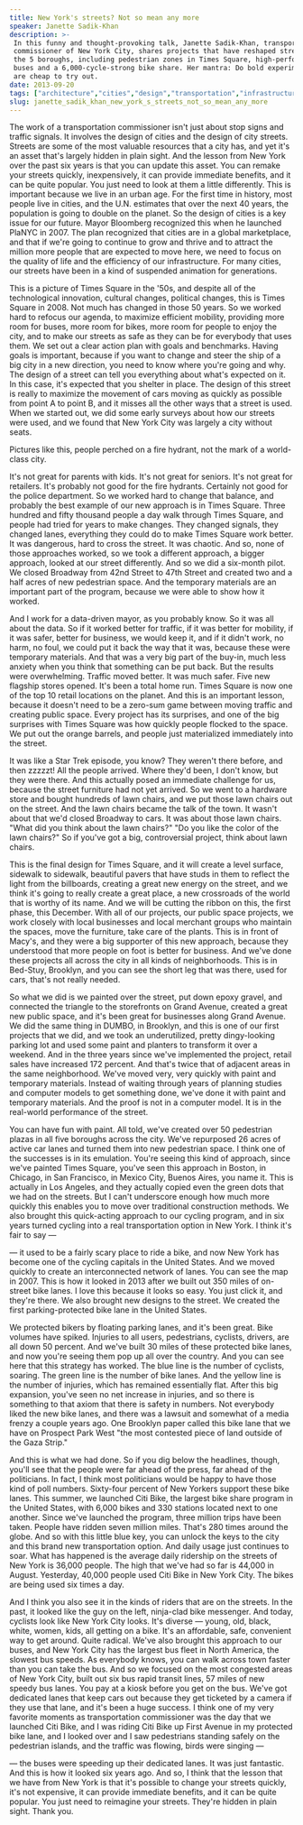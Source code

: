 ```yaml
---
title: New York's streets? Not so mean any more
speaker: Janette Sadik-Khan
description: >-
 In this funny and thought-provoking talk, Janette Sadik-Khan, transportation
 commissioner of New York City, shares projects that have reshaped street life in
 the 5 boroughs, including pedestrian zones in Times Square, high-performance
 buses and a 6,000-cycle-strong bike share. Her mantra: Do bold experiments that
 are cheap to try out.
date: 2013-09-20
tags: ["architecture","cities","design","transportation","infrastructure"]
slug: janette_sadik_khan_new_york_s_streets_not_so_mean_any_more
---
```


The work of a transportation commissioner isn't just about stop signs and traffic signals.
It involves the design of cities and the design of city streets. Streets are some of the
most valuable resources that a city has, and yet it's an asset that's largely hidden in
plain sight. And the lesson from New York over the past six years is that you can update
this asset. You can remake your streets quickly, inexpensively, it can provide immediate
benefits, and it can be quite popular. You just need to look at them a little
differently. This is important because we live in an urban age. For the first time in
history, most people live in cities, and the U.N. estimates that over the next 40 years,
the population is going to double on the planet. So the design of cities is a key issue
for our future. Mayor Bloomberg recognized this when he launched PlaNYC in 2007. The plan
recognized that cities are in a global marketplace, and that if we're going to continue to
grow and thrive and to attract the million more people that are expected to move here, we
need to focus on the quality of life and the efficiency of our infrastructure. For many
cities, our streets have been in a kind of suspended animation for generations.

This is a picture of Times Square in the '50s, and despite all of the technological
innovation, cultural changes, political changes, this is Times Square in 2008. Not much
has changed in those 50 years. So we worked hard to refocus our agenda, to maximize
efficient mobility, providing more room for buses, more room for bikes, more room for
people to enjoy the city, and to make our streets as safe as they can be for everybody
that uses them. We set out a clear action plan with goals and benchmarks. Having goals is
important, because if you want to change and steer the ship of a big city in a new
direction, you need to know where you're going and why. The design of a street can tell you
everything about what's expected on it. In this case, it's expected that you shelter in
place. The design of this street is really to maximize the movement of cars moving as
quickly as possible from point A to point B, and it misses all the other ways that a
street is used. When we started out, we did some early surveys about how our streets were
used, and we found that New York City was largely a city without seats.

Pictures like this, people perched on a fire hydrant, not the mark of a world-class city.

It's not great for parents with kids. It's not great for seniors. It's not great for
retailers. It's probably not good for the fire hydrants. Certainly not good for the police
department. So we worked hard to change that balance, and probably the best example of our
new approach is in Times Square. Three hundred and fifty thousand people a day walk
through Times Square, and people had tried for years to make changes. They changed
signals, they changed lanes, everything they could do to make Times Square work better. It
was dangerous, hard to cross the street. It was chaotic. And so, none of those approaches
worked, so we took a different approach, a bigger approach, looked at our street
differently. And so we did a six-month pilot. We closed Broadway from 42nd Street to 47th
Street and created two and a half acres of new pedestrian space. And the temporary
materials are an important part of the program, because we were able to show how it
worked.

And I work for a data-driven mayor, as you probably know. So it was all about the data. So
if it worked better for traffic, if it was better for mobility, if it was safer, better
for business, we would keep it, and if it didn't work, no harm, no foul, we could put it
back the way that it was, because these were temporary materials. And that was a very big
part of the buy-in, much less anxiety when you think that something can be put back. But
the results were overwhelming. Traffic moved better. It was much safer. Five new flagship
stores opened. It's been a total home run. Times Square is now one of the top 10 retail
locations on the planet. And this is an important lesson, because it doesn't need to be a
zero-sum game between moving traffic and creating public space. Every project has its
surprises, and one of the big surprises with Times Square was how quickly people flocked
to the space. We put out the orange barrels, and people just materialized immediately into
the street.

It was like a Star Trek episode, you know? They weren't there before, and then zzzzzt! All
the people arrived. Where they'd been, I don't know, but they were there. And this
actually posed an immediate challenge for us, because the street furniture had not yet
arrived. So we went to a hardware store and bought hundreds of lawn chairs, and we put
those lawn chairs out on the street. And the lawn chairs became the talk of the town. It
wasn't about that we'd closed Broadway to cars. It was about those lawn chairs. "What did
you think about the lawn chairs?" "Do you like the color of the lawn chairs?" So if you've
got a big, controversial project, think about lawn chairs. 

This is the final design for Times Square, and it will create a level surface, sidewalk to
sidewalk, beautiful pavers that have studs in them to reflect the light from the
billboards, creating a great new energy on the street, and we think it's going to really
create a great place, a new crossroads of the world that is worthy of its name. And we
will be cutting the ribbon on this, the first phase, this December. With all of our
projects, our public space projects, we work closely with local businesses and local
merchant groups who maintain the spaces, move the furniture, take care of the plants. This
is in front of Macy's, and they were a big supporter of this new approach, because they
understood that more people on foot is better for business. And we've done these projects
all across the city in all kinds of neighborhoods. This is in Bed-Stuy, Brooklyn, and you
can see the short leg that was there, used for cars, that's not really
needed.

So what we did is we painted over the street, put down epoxy gravel, and connected the
triangle to the storefronts on Grand Avenue, created a great new public space, and it's
been great for businesses along Grand Avenue. We did the same thing in DUMBO, in Brooklyn,
and this is one of our first projects that we did, and we took an underutilized, pretty
dingy-looking parking lot and used some paint and planters to transform it over a weekend.
And in the three years since we've implemented the project, retail sales have increased
172 percent. And that's twice that of adjacent areas in the same neighborhood. We've moved
very, very quickly with paint and temporary materials. Instead of waiting through years of
planning studies and computer models to get something done, we've done it with paint and
temporary materials. And the proof is not in a computer model. It is in the real-world
performance of the street.

You can have fun with paint. All told, we've created over 50 pedestrian plazas in all five
boroughs across the city. We've repurposed 26 acres of active car lanes and turned them
into new pedestrian space. I think one of the successes is in its emulation. You're seeing
this kind of approach, since we've painted Times Square, you've seen this approach in
Boston, in Chicago, in San Francisco, in Mexico City, Buenos Aires, you name it. This is
actually in Los Angeles, and they actually copied even the green dots that we had on the
streets. But I can't underscore enough how much more quickly this enables you to move over
traditional construction methods. We also brought this quick-acting approach to our cycling
program, and in six years turned cycling into a real transportation option in New York. I
think it's fair to say — 

— it used to be a fairly scary place to ride a bike, and now New York has become one of
the cycling capitals in the United States. And we moved quickly to create an interconnected
network of lanes. You can see the map in 2007. This is how it looked in 2013 after we
built out 350 miles of on-street bike lanes. I love this because it looks so easy. You
just click it, and they're there. We also brought new designs to the street. We created
the first parking-protected bike lane in the United States.

We protected bikers by floating parking lanes, and it's been great. Bike volumes have
spiked. Injuries to all users, pedestrians, cyclists, drivers, are all down 50 percent.
And we've built 30 miles of these protected bike lanes, and now you're seeing them pop up
all over the country. And you can see here that this strategy has worked. The blue line is
the number of cyclists, soaring. The green line is the number of bike lanes. And the
yellow line is the number of injuries, which has remained essentially flat. After this big
expansion, you've seen no net increase in injuries, and so there is something to that
axiom that there is safety in numbers. Not everybody liked the new bike lanes, and there
was a lawsuit and somewhat of a media frenzy a couple years ago. One Brooklyn paper called
this bike lane that we have on Prospect Park West "the most contested piece of land
outside of the Gaza Strip."

And this is what we had done. So if you dig below the headlines, though, you'll see that
the people were far ahead of the press, far ahead of the politicians. In fact, I think
most politicians would be happy to have those kind of poll numbers. Sixty-four percent of
New Yorkers support these bike lanes. This summer, we launched Citi Bike, the largest bike
share program in the United States, with 6,000 bikes and 330 stations located next to one
another. Since we've launched the program, three million trips have been taken. People
have ridden seven million miles. That's 280 times around the globe. And so with this
little blue key, you can unlock the keys to the city and this brand new transportation
option. And daily usage just continues to soar. What has happened is the average daily
ridership on the streets of New York is 36,000 people. The high that we've had so far is
44,000 in August. Yesterday, 40,000 people used Citi Bike in New York City. The bikes are
being used six times a day.

And I think you also see it in the kinds of riders that are on the streets. In the past,
it looked like the guy on the left, ninja-clad bike messenger. And today, cyclists look
like New York City looks. It's diverse — young, old, black, white, women, kids, all
getting on a bike. It's an affordable, safe, convenient way to get around. Quite
radical. We've also brought this approach to our buses, and New York City has the largest
bus fleet in North America, the slowest bus speeds. As everybody knows, you can walk
across town faster than you can take the bus. And so we focused on the most congested
areas of New York City, built out six bus rapid transit lines, 57 miles of new speedy bus
lanes. You pay at a kiosk before you get on the bus. We've got dedicated lanes that keep
cars out because they get ticketed by a camera if they use that lane, and it's been a huge
success. I think one of my very favorite moments as transportation commissioner was the day
that we launched Citi Bike, and I was riding Citi Bike up First Avenue in my protected
bike lane, and I looked over and I saw pedestrians standing safely on the pedestrian
islands, and the traffic was flowing, birds were singing — 

— the buses were speeding up their dedicated lanes. It was just fantastic. And this is how
it looked six years ago. And so, I think that the lesson that we have from New York is that
it's possible to change your streets quickly, it's not expensive, it can provide immediate
benefits, and it can be quite popular. You just need to reimagine your streets. They're
hidden in plain sight. Thank you.

<!--
ad_duration=3.33
event="TEDCity2.0"
external_start_time=0
has_talk_citation=0
intro_duration=11.82
is_subtitle_required="False"
is_talk_featured="True"
language="en"
language_swap="False"
native_language="en"
number_of_related_talks=6
number_of_speakers=1
number_of_subtitled_videos=27
number_of_tags=5
number_of_talk_download_languages=27
number_of_talk_more_resources=1
number_of_talk_recommendations=0
number_of_talks_take_actions=0
post_ad_duration=0.83
published_timestamp="2013-10-08 15:04:36"
recording_date="2013-09-20"
speaker_description="City transportation expert"
speaker_is_published=1
speaker_name="Janette Sadik-Khan"
talk_name="New York's streets? Not so mean any more"
talks_tags=["architecture","cities","design","transportation","infrastructure"]
talks_take_action=[]
url_audio="https://download.ted.com/talks/JanetteSadikKhan_2013Z.mp3?apikey=acme-roadrunner"
url_photo_speaker="https://pe.tedcdn.com/images/ted/83b77969a44edf132a296abceb563a77a4747ae9_254x191.jpg"
url_photo_talk="https://pe.tedcdn.com/images/ted/f5cdecc9ae7a5f2472047e17c233d68e7d172264_1600x1200.jpg"
url_webpage="https://www.ted.com/talks/janette_sadik_khan_new_york_s_streets_not_so_mean_any_more"
video_type_name="TED Stage Talk"
-->